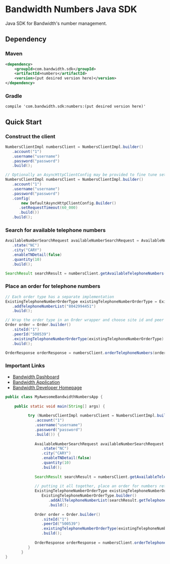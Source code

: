 # Bandwidth Numbers Java SDK

Java SDK for Bandwidth's number management.

## Dependency

### Maven
```xml
<dependency>
    <groupId>com.bandwidth.sdk</groupId>
    <artifactId>numbers</artifactId>
    <version>(put desired version here)</version>
</dependency>
```

### Gradle
```
compile 'com.bandwidth.sdk:numbers:(put desired version here)'
```


## Quick Start

### Construct the client
```java
NumbersClientImpl numbersClient = NumbersClientImpl.builder()
   .account("1")
   .username("username")
   .password("password")
   .build();

// Optionally an AsyncHttpClientConfig may be provided to fine tune settings
NumbersClientImpl numbersClient = NumbersClientImpl.builder()
   .account("1")
   .username("username")
   .password("password")
   .config(
       new DefaultAsyncHttpClientConfig.Builder()
      .setRequestTimeout(60_000)
      .build())
   .build();
```

### Search for available telephone numbers
```java
AvailableNumberSearchRequest availableNumberSearchRequest = AvailableNumberSearchRequest.builder()
   .state("NC")
   .city("CARY")
   .enableTNDetail(false)
   .quantity(10)
   .build();

SearchResult searchResult = numbersClient.getAvailableTelephoneNumbers(availableNumberSearchRequest);
```

### Place an order for telephone numbers
```java
// Each order type has a separate implementation
ExistingTelephoneNumberOrderType existingTelephoneNumberOrderType = ExistingTelephoneNumberOrderType.builder()
   .addTelephoneNumberList("8042994451")
   .build();

// Wrap the order type in an Order wrapper and choose site id and peer for numbers to associated with
Order order = Order.builder()
   .siteId("1")
   .peerId("500539")
   .existingTelephoneNumberOrderType(existingTelephoneNumberOrderType)
   .build();

OrderResponse orderResponse = numbersClient.orderTelephoneNumbers(order);
```

### Important Links
* [Bandwidth Dashboard](https://dashboard.bandwidth.com/portal/report/#login:)
* [Bandwidth Application](https://app.bandwidth.com/login)
* [Bandwidth Developer Homepage](https://dev.bandwidth.com/)



```java
public class MyAwesomeBandwidthNumbersApp {
    
    public static void main(String[] args) {
       
          try (NumbersClientImpl numbersClient = NumbersClientImpl.builder()
             .account("1")
             .username("username")
             .password("password")
             .build()) {
    
             AvailableNumberSearchRequest availableNumberSearchRequest = AvailableNumberSearchRequest.builder()
                .state("NC")
                .city("CARY")
                .enableTNDetail(false)
                .quantity(10)
                .build();
    
             SearchResult searchResult = numbersClient.getAvailableTelephoneNumbers(availableNumberSearchRequest);
    
             // putting it all together, place an order for numbers returned from a number search
             ExistingTelephoneNumberOrderType existingTelephoneNumberOrderType =
                ExistingTelephoneNumberOrderType.builder()
                   .addAllTelephoneNumberList(searchResult.getTelephoneNumberList())
                   .build();
    
             Order order = Order.builder()
                .siteId("1")
                .peerId("500539")
                .existingTelephoneNumberOrderType(existingTelephoneNumberOrderType)
                .build();
    
             OrderResponse orderResponse = numbersClient.orderTelephoneNumbers(order);
          }
       }
}
```